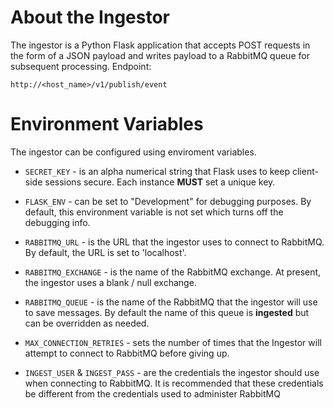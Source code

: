 # About the Ingestor

The ingestor is a Python Flask application that accepts POST requests in the form of a JSON payload and writes payload to a RabbitMQ queue for subsequent processing.  Endpoint:   
 
``` http://<host_name>/v1/publish/event ```

 # Environment Variables

 The ingestor can be configured using enviroment variables.  
 - `SECRET_KEY` - is an alpha numerical string that Flask uses to keep client-side sessions secure. Each instance **MUST** set a unique key.
 - `FLASK_ENV` - can be set to "Development" for debugging purposes. By default, this environment variable is not set which turns off the debugging info.
 - `RABBITMQ_URL` - is the URL that the ingestor uses to connect to RabbitMQ.  By default, the URL is set to 'localhost'.
 - `RABBITMQ_EXCHANGE` - is the name of the RabbitMQ exchange.  At present, the ingestor uses a blank / null exchange.  
 - `RABBITMQ_QUEUE` - is the name of the RabbitMQ that the ingestor will use to save messages.  By default the name of this queue is **ingested** but can 
 be overridden as needed.

 - `MAX_CONNECTION_RETRIES` - sets the number of times that the Ingestor will attempt to connect to RabbitMQ before giving up.
 - `INGEST_USER` & `INGEST_PASS` - are the credentials the ingestor should use when connecting to RabbitMQ.  It is recommended that these credentials be different from the credentials used to administer RabbitMQ

